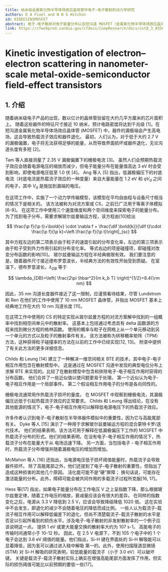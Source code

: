 ```yaml
---
title: 纳米级金属氧化物半导体场效应晶体管中电子-电子散射的动力学研究
authors: D A Fixel and W N G Hitchon
id: KIOEESINSMOSFET
abstract: 电子-电子散射对电子能量分布以及短沟道 MOSFET（金属氧化物半导体场效应晶体管）中的衬底和栅极电流的影响使用对流方案或 CS（一种特性方法）进行了探索。 对于 70 nm 和 250 nm 沟道长度器件，探索了在沟道中具有均匀掺杂的 MOSFET 以及非对称器件结构、聚焦离子束 (FIBMOS) 晶体管的电子-电子散射效应。还包括电子-电子散射对标准 35 nm 沟道长度 MOSFET 的影响。 这种短沟道长度器件所需的高衬底掺杂导致大电场。 FIB 注入的目的是通过减少通道中的电场来提高热载流子的可靠性。 尽管施加的电位明显低于将电子注入栅极氧化物的阈值，但电子-电子散射增加了尾部的电子数量。栅极与衬底电流的比率 Ig/Isub 被研究作为退化程度的指标。 在这样的短沟道长度下，栅极和衬底电流存在退化和非退化分量。 栅极电流和衬底电流的非退化分量密切相关，因此 Ig/Isub 的比率是器件退化的有效指标。 碰撞电离和电子发射到栅极氧化物中的能量阈值对于确定这些电流的比率至关重要。获得的衬底和栅极电流表明热载流子效应仍然是器件性能的一个问题，即使对于纳米级器件也是如此。 由于需要具有浅结并导致更大量的库仑碰撞，因此在非常短的沟道长度处电子密度更高。 增加的库仑碰撞可能会导致纳米级器件的寿命大大缩短。
link: https://cfwebprod.sandia.gov/cfdocs/CompResearch/docs/sst8_3_035014.pdf
---
```


# Kinetic investigation of electron–electron scattering in nanometer-scale metal-oxide-semiconductor field-effect transistors

## 1. 介绍

随着纳米级电子产品的出现，数以亿计的晶体管驻留在大约几平方厘米的芯片面积上。 随着这些器件的特征尺寸接近 10 纳米，预计电路密度将达到千兆级 [1]。在短沟道金属氧化物半导体场效应晶体管 (MOSFET) 中，器件的漏极端会产生高电场，这会导致热载流子效应和器件退化。 最初，人们认为，对于低于大约 2.7 V 的漏极偏置，电子将无法获得足够的能量，从而导致界面损坏或器件退化，无论沟道长度有多短 [2]。

Tam 等人直接测量了 2.35 V 漏极偏置下的栅极电流 [3]。 虽然人们会预期热载流子效应会随着电源电压的缩放而减少，但电子能量分布在能量值高达 3 eV 时会受到影响，即使电源电压低至 1.0 伏 [4]。 Ang 等人 [5] 指出，低漏极偏压下的衬底电流（衬底电流是热载流子效应的一种度量）来自大量能量在 1.2 eV 和 $qV_d$ 之间的电子，其中 $V_d$ 是施加到漏端的电压。

在这项工作中，实施了一个动力学传输模型，该模型在平均自由程与设备尺寸相当的情况下是相关的。 该方法被称为对流方案或 CS，之前已广泛用于等离子体模拟 [6-9]。 在这项工作中使用三个速度维度和两个空间维度来探索电子的能量分布。 为了找到电子分布，需要求解玻尔兹曼输运方程，该方程由[10]给出

$$
\frac{\p f}{\p t}+\bold{v} \cdot \nabla f + \frac{\dif \bold{k}}{\dif t}\cdot \frac{\p f}{\p k}=\left.\frac{\p f}{\p t}\right|_{sc}
$$

其中方程左边的第二项表示由于粒子的速度引起的分布变化率，左边的第三项表示由于粒子受到外力作用引起的分布变化率。 等式右边的项是碰撞项，即碰撞对改变分布函数的影响[10]。 玻尔兹曼输运方程在半经典极限有效。 我们要注意的是，随着器件尺寸接近德布罗意波长，半经典方法的有效性开始受到质疑。 在室温下，德布罗意波长，$λ_{DB}$ 等于

$$
\lambda_{DB}=\left( \frac{2\pi \hbar^2}{m k_b T} \right)^{1/2}=8.4{\rm nm}
$$

因此，35 nm 沟道长度器件接近了这一限制，应谨慎看待结果，尽管 Lundstrom 和 Ren 在他们的工作中使用了 10 nm MOSFET 晶体管，并指出 MOSFET 基本上经典地工作在大约 10 nm 沟道长度 [11]。

在这项工作中使用的 CS 的特定实现从玻尔兹曼方程的对流方案解中找到的一组概率中找到相空间单元中的散射率。 这基本上包括通过考虑具有 delta 函数源的方程来找到微分方程的格林函数。 使用的概率与粒子在网格上从一个单元移动到另一个单元的方式以及粒子的散射事件有关。 该方法被称为转移概率矩阵（TPM）方法，这种获得粒子碰撞率的方法在以前的工作中已经实现[12, 13]。 附录中提供了有关此方法的更多详细信息。

Childs 和 Leung [14] 建立了一种解决一维空间相关 BTE 的技术，其中电子-电子相互作用包含在散射模型中。 这是通过在 MOSFET 沟道中发现的典型电位分布上求解 BTE 来实现的。比较了在散射模型中包含和排除电子-电子相互作用时获得的分布函数。 他们合并了一些近似值以使问题更易于处理。 第一个近似认为电子-电子相互作用是一个局部事件。 第二个假设相互作用电子的分布是各向同性的。

栅极电流通常用作热载流子损坏的量度。 在 MOSFET 中观察到栅极电流，其漏极偏压远低于引起热载流子效应的正常要求。 Childs 和 Leung 得出结论，在没有其他能源的情况下，电子-电子相互作用可以解释低电源电压下的热载流子效应。

许多作者认识到电子-电子散射在半导体器件模拟中的重要性，因为它与高能尾部有关。 Dyke 等人 [15] 演示了一种用于求解玻尔兹曼输运方程的混合蒙特卡罗/迭代技术。 他们的结果表明，该方法可用于解释在低漏极偏压下工作的 MOSFET 中热载流子分布的形式。他们的结果表明，在没有电子-电子相互作用的情况下，热载流子分布在能量大于从 电场迅速下降。 另一方面，当包括电子 - 电子相互作用时，热载流子分布增强并随着漏极电压的增加而增加。

McMahon 等人 [16] 还指出，当电源电压低于损坏阈值能量时，热载流子会导致器件损坏。 除了高能尾部之外，他们还提到了电子-电子散射的重要性，但指出了造成这种损害的其他几个原因。 活化能可能不是“硬”屏障； 换句话说，可能存在激活能量的分布。此外，障碍可能会被共同作用的多载流子过程所克服[16, 17]。

Hess 等[17] 指出，如果电子能量分布在工作电压 V 之上呈指数下降，那么根据玻尔兹曼定律，随着工作电压的缩放，衰减量应该会有很大的差异。 在同样的指数变化之后，电源从 3.3 V 降低到 2.5 V，应该会导致降级降低 1020 倍。 这在实验中不会发生，即退化的减少不会随着电压的降低而成比例。 一些人认为载流子-载流子相互作用可以解释低偏差下的退化，但尚不清楚载流子-载流子散射的水平是否足以引起所看到的损伤水平。涉及电子-电子散射的非发射散射率的一个例子应该说明这一点。 提供 1 eV 或更大能量交换的散射率大约为 107 s-1。 高能电子的传输时间通常小于 10-12 秒。 因此，在 2.5 V 电源下，不到 105 个电子中的 1 个电子会达到 3.6 eV 阈值的能量。他们指出，Si-H 键在界面处的 Si-H 解吸能可以显着降低，因为氢可以通过进入硅中解吸 第一的。此外，使用扫描隧道显微镜 (STM) 对 Si-H 解吸的研究表明，较低能量的载流子（小于 3.0 eV）可以破坏键。 关键是载流子-载流子散射实际上确实在增强高能尾部方面发挥了作用，但实际的损伤阈值可能比以前预期的要低一些[17]。
